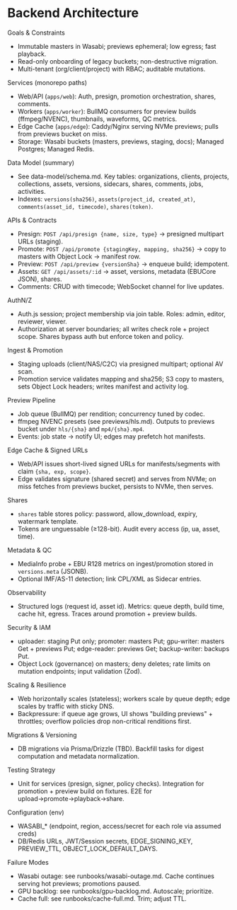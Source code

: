 # Backend Architecture

Goals & Constraints
- Immutable masters in Wasabi; previews ephemeral; low egress; fast playback.
- Read-only onboarding of legacy buckets; non-destructive migration.
- Multi-tenant (org/client/project) with RBAC; auditable mutations.

Services (monorepo paths)
- Web/API (`apps/web`): Auth, presign, promotion orchestration, shares, comments.
- Workers (`apps/worker`): BullMQ consumers for preview builds (ffmpeg/NVENC), thumbnails, waveforms, QC metrics.
- Edge Cache (`apps/edge`): Caddy/Nginx serving NVMe previews; pulls from previews bucket on miss.
- Storage: Wasabi buckets (masters, previews, staging, docs); Managed Postgres; Managed Redis.

Data Model (summary)
- See data-model/schema.md. Key tables: organizations, clients, projects, collections, assets, versions, sidecars, shares, comments, jobs, activities.
- Indexes: `versions(sha256)`, `assets(project_id, created_at)`, `comments(asset_id, timecode)`, `shares(token)`.

APIs & Contracts
- Presign: `POST /api/presign {name, size, type}` → presigned multipart URLs (staging).
- Promote: `POST /api/promote {stagingKey, mapping, sha256}` → copy to masters with Object Lock → manifest row.
- Preview: `POST /api/preview {versionSha}` → enqueue build; idempotent.
- Assets: `GET /api/assets/:id` → asset, versions, metadata (EBUCore JSON), shares.
- Comments: CRUD with timecode; WebSocket channel for live updates.

AuthN/Z
- Auth.js session; project membership via join table. Roles: admin, editor, reviewer, viewer.
- Authorization at server boundaries; all writes check role + project scope. Shares bypass auth but enforce token and policy.

Ingest & Promotion
- Staging uploads (client/NAS/C2C) via presigned multipart; optional AV scan.
- Promotion service validates mapping and sha256; S3 copy to masters, sets Object Lock headers; writes manifest and activity log.

Preview Pipeline
- Job queue (BullMQ) per rendition; concurrency tuned by codec.
- ffmpeg NVENC presets (see previews/hls.md). Outputs to previews bucket under `hls/{sha}` and `mp4/{sha}.mp4`.
- Events: job state → notify UI; edges may prefetch hot manifests.

Edge Cache & Signed URLs
- Web/API issues short-lived signed URLs for manifests/segments with claim `{sha, exp, scope}`.
- Edge validates signature (shared secret) and serves from NVMe; on miss fetches from previews bucket, persists to NVMe, then serves.

Shares
- `shares` table stores policy: password, allow_download, expiry, watermark template.
- Tokens are unguessable (≥128-bit). Audit every access (ip, ua, asset, time).

Metadata & QC
- MediaInfo probe + EBU R128 metrics on ingest/promotion stored in `versions.meta` (JSONB).
- Optional IMF/AS-11 detection; link CPL/XML as Sidecar entries.

Observability
- Structured logs (request id, asset id). Metrics: queue depth, build time, cache hit, egress. Traces around promotion + preview builds.

Security & IAM
- uploader: staging Put only; promoter: masters Put; gpu-writer: masters Get + previews Put; edge-reader: previews Get; backup-writer: backups Put.
- Object Lock (governance) on masters; deny deletes; rate limits on mutation endpoints; input validation (Zod).

Scaling & Resilience
- Web horizontally scales (stateless); workers scale by queue depth; edge scales by traffic with sticky DNS.
- Backpressure: if queue age grows, UI shows "building previews" + throttles; overflow policies drop non-critical renditions first.

Migrations & Versioning
- DB migrations via Prisma/Drizzle (TBD). Backfill tasks for digest computation and metadata normalization.

Testing Strategy
- Unit for services (presign, signer, policy checks). Integration for promotion + preview build on fixtures. E2E for upload→promote→playback→share.

Configuration (env)
- WASABI_* (endpoint, region, access/secret for each role via assumed creds)
- DB/Redis URLs, JWT/Session secrets, EDGE_SIGNING_KEY, PREVIEW_TTL, OBJECT_LOCK_DEFAULT_DAYS.

Failure Modes
- Wasabi outage: see runbooks/wasabi-outage.md. Cache continues serving hot previews; promotions paused.
- GPU backlog: see runbooks/gpu-backlog.md. Autoscale; prioritize.
- Cache full: see runbooks/cache-full.md. Trim; adjust TTL.
